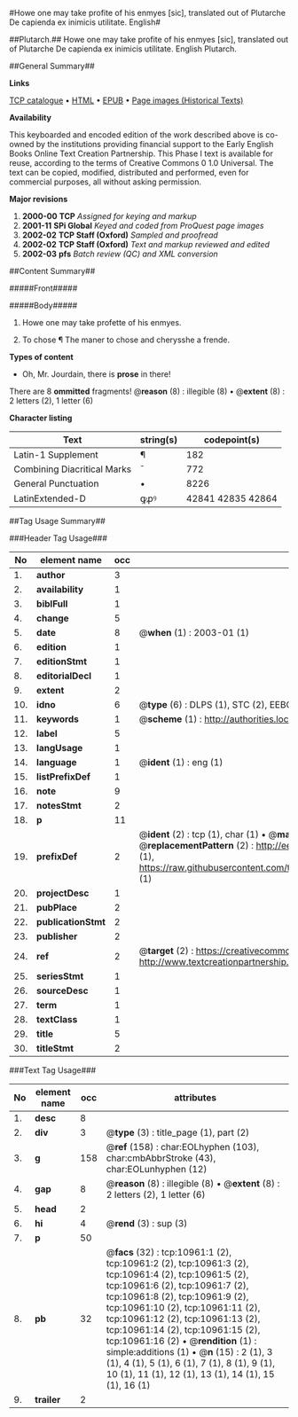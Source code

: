 #Howe one may take profite of his enmyes [sic], translated out of Plutarche De capienda ex inimicis utilitate. English#

##Plutarch.##
Howe one may take profite of his enmyes [sic], translated out of Plutarche
De capienda ex inimicis utilitate. English
Plutarch.

##General Summary##

**Links**

[TCP catalogue](http://www.ota.ox.ac.uk/tcp/)  • 
[HTML](http://tei.it.ox.ac.uk/tcp/Texts-HTML/free/A09/A09781.html)  • 
[EPUB](http://tei.it.ox.ac.uk/tcp/Texts-EPUB/free/A09/A09781.epub) • 
[Page images (Historical Texts)](https://data.historicaltexts.jisc.ac.uk/view?pubId=eebo-99846024e&pageId=eebo-99846024e-10961-1)

**Availability**

This keyboarded and encoded edition of the
	       work described above is co-owned by the institutions
	       providing financial support to the Early English Books
	       Online Text Creation Partnership. This Phase I text is
	       available for reuse, according to the terms of Creative
	       Commons 0 1.0 Universal. The text can be copied,
	       modified, distributed and performed, even for
	       commercial purposes, all without asking permission.

**Major revisions**

1. __2000-00__ __TCP__ *Assigned for keying and markup*
1. __2001-11__ __SPi Global__ *Keyed and coded from ProQuest page images*
1. __2002-02__ __TCP Staff (Oxford)__ *Sampled and proofread*
1. __2002-02__ __TCP Staff (Oxford)__ *Text and markup reviewed and edited*
1. __2002-03__ __pfs__ *Batch review (QC) and XML conversion*

##Content Summary##

#####Front#####

#####Body#####

1. Howe one may take profette of his enmyes.

1. To chose ¶ The maner to chose and cherysshe a frende.

**Types of content**

  * Oh, Mr. Jourdain, there is **prose** in there!

There are 8 **ommitted** fragments! 
 @__reason__ (8) : illegible (8)  •  @__extent__ (8) : 2 letters (2), 1 letter (6)

**Character listing**


|Text|string(s)|codepoint(s)|
|---|---|---|
|Latin-1 Supplement|¶|182|
|Combining             Diacritical Marks|̄|772|
|General Punctuation|•|8226|
|LatinExtended-D|ꝙꝓꝰ|42841 42835 42864|

##Tag Usage Summary##

###Header Tag Usage###

|No|element name|occ|attributes|
|---|---|---|---|
|1.|__author__|3||
|2.|__availability__|1||
|3.|__biblFull__|1||
|4.|__change__|5||
|5.|__date__|8| @__when__ (1) : 2003-01 (1)|
|6.|__edition__|1||
|7.|__editionStmt__|1||
|8.|__editorialDecl__|1||
|9.|__extent__|2||
|10.|__idno__|6| @__type__ (6) : DLPS (1), STC (2), EEBO-CITATION (1), PROQUEST (1), VID (1)|
|11.|__keywords__|1| @__scheme__ (1) : http://authorities.loc.gov/ (1)|
|12.|__label__|5||
|13.|__langUsage__|1||
|14.|__language__|1| @__ident__ (1) : eng (1)|
|15.|__listPrefixDef__|1||
|16.|__note__|9||
|17.|__notesStmt__|2||
|18.|__p__|11||
|19.|__prefixDef__|2| @__ident__ (2) : tcp (1), char (1)  •  @__matchPattern__ (2) : ([0-9\-]+):([0-9IVX]+) (1), (.+) (1)  •  @__replacementPattern__ (2) : http://eebo.chadwyck.com/downloadtiff?vid=$1&page=$2 (1), https://raw.githubusercontent.com/textcreationpartnership/Texts/master/tcpchars.xml#$1 (1)|
|20.|__projectDesc__|1||
|21.|__pubPlace__|2||
|22.|__publicationStmt__|2||
|23.|__publisher__|2||
|24.|__ref__|2| @__target__ (2) : https://creativecommons.org/publicdomain/zero/1.0/ (1), http://www.textcreationpartnership.org/docs/. (1)|
|25.|__seriesStmt__|1||
|26.|__sourceDesc__|1||
|27.|__term__|1||
|28.|__textClass__|1||
|29.|__title__|5||
|30.|__titleStmt__|2||


###Text Tag Usage###

|No|element name|occ|attributes|
|---|---|---|---|
|1.|__desc__|8||
|2.|__div__|3| @__type__ (3) : title_page (1), part (2)|
|3.|__g__|158| @__ref__ (158) : char:EOLhyphen (103), char:cmbAbbrStroke (43), char:EOLunhyphen (12)|
|4.|__gap__|8| @__reason__ (8) : illegible (8)  •  @__extent__ (8) : 2 letters (2), 1 letter (6)|
|5.|__head__|2||
|6.|__hi__|4| @__rend__ (3) : sup (3)|
|7.|__p__|50||
|8.|__pb__|32| @__facs__ (32) : tcp:10961:1 (2), tcp:10961:2 (2), tcp:10961:3 (2), tcp:10961:4 (2), tcp:10961:5 (2), tcp:10961:6 (2), tcp:10961:7 (2), tcp:10961:8 (2), tcp:10961:9 (2), tcp:10961:10 (2), tcp:10961:11 (2), tcp:10961:12 (2), tcp:10961:13 (2), tcp:10961:14 (2), tcp:10961:15 (2), tcp:10961:16 (2)  •  @__rendition__ (1) : simple:additions (1)  •  @__n__ (15) : 2 (1), 3 (1), 4 (1), 5 (1), 6 (1), 7 (1), 8 (1), 9 (1), 10 (1), 11 (1), 12 (1), 13 (1), 14 (1), 15 (1), 16 (1)|
|9.|__trailer__|2||
